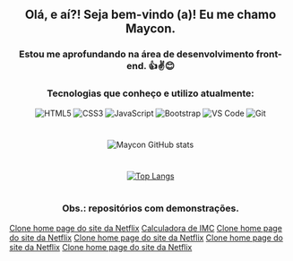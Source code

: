 <div align="center">

## Olá, e aí?! Seja bem-vindo (a)! Eu me chamo Maycon.

<!--### Estou estudando e me aprofundando na área de programação. 👍✌😊-->
  
### Estou me aprofundando na área de desenvolvimento front-end. 👍✌😊

### Tecnologias que conheço e utilizo atualmente:

<div>
  <img src="https://img.shields.io/badge/HTML5-E34F26?style=for-the-badge&logo=html5&logoColor=white" alt="HTML5">
  <img src="https://img.shields.io/badge/CSS3-1572B6?style=for-the-badge&logo=css3&logoColor=white" alt="CSS3">
  <img src="https://img.shields.io/badge/JavaScript-F7DF1E?style=for-the-badge&logo=javascript&logoColor=black" alt="JavaScript">
  <img src="https://img.shields.io/badge/Bootstrap-563D7C?style=for-the-badge&logo=bootstrap&logoColor=white" alt="Bootstrap">
  <img src="https://img.shields.io/badge/Visual_Studio_Code-0078D4?style=for-the-badge&logo=visual%20studio%20code&logoColor=white" alt="VS Code">
  <img src="https://img.shields.io/badge/GIT-E44C30?style=for-the-badge&logo=git&logoColor=white" alt="Git">
</div>

#

  ![Maycon GitHub stats](https://github-readme-stats.vercel.app/api?username=mayconfra&show_icons=true&theme=gruvbox)

#
  
  [![Top Langs](https://github-readme-stats.vercel.app/api/top-langs/?username=mayconfra&layout=compact)](https://github.com/anuraghazra/github-readme-stats)

#

### Obs.: repositórios com demonstrações.
</div>

<a href="https://github.com/mayconfra/clone-home-page-site-netflix">Clone home page do site da Netflix</a>
<a href="https://github.com/mayconfra/calculadora-de-imc">Calculadora de IMC</a>
<a href="https://github.com/mayconfra/clone-home-page-site-netflix">Clone home page do site da Netflix</a>
<a href="https://github.com/mayconfra/clone-home-page-site-netflix">Clone home page do site da Netflix</a>
<a href="https://github.com/mayconfra/clone-home-page-site-netflix">Clone home page do site da Netflix</a>
<a href="https://github.com/mayconfra/clone-home-page-site-netflix">Clone home page do site da Netflix</a>
